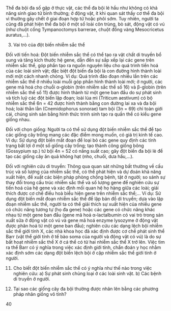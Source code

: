 Thể đa bội đa số gặp ở thực vật, các thể đa bội lẻ hầu như không có khả năng sinh giao tử bình thường; ở động vật, ít khi quan sát thấy cơ thể đa bội vì thường gây chết ở giai đoạn hợp tử hoặc phôi sớm. Tuy nhiên, người ta cũng đã phát hiện thể đa bội ở một số loài côn trùng, bò sát, động vật có vú (như chuột cống Tympanoctomys barrerae, chuột đồng vàng Mesocricetus auratus,...).

3. Vai trò của đột biến nhiễm sắc thể

Đối với tiến hoá: Đột biến nhiễm sắc thể có thể tạo ra vật chất di truyền bổ sung và tăng kích thước hệ gene, dẫn đến sự sắp xếp lại các gene trên nhiễm sắc thể, góp phần tạo ra nguồn nguyên liệu cho quá trình tiến hoá của các loài sinh vật; đặc biệt đột biến đa bội là con đường hình thành loài mới một cách nhanh chóng. Ví dụ: Quá trình đảo đoạn nhiều lần trên các nhiễm sắc thể ở nhiều loài muỗi góp phần hình thành loài mới; ở người, các gene mã hoá cho chuỗi α-globin (trên nhiễm sắc thể số 16) và β-globin (trên nhiễm sắc thể số 11) được hình thành từ một gene ban đầu do sự phát sinh và tích luỹ các đột biến lặp đoạn; loài lúa mì (Triticum aestivum) có bộ nhiễm sắc thể 6n = 42 được hình thành bằng con đường lai xa và đa bội hoá; loài thằn lằn (Cnemidophorus sonorae) tam bội (3n = 69) chỉ toàn giới cái, chúng sinh sản bằng hình thức trinh sinh tạo ra quần thể có kiểu gene giống nhau.

Đối với chọn giống: Người ta có thể sử dụng đột biến nhiễm sắc thể để tạo các giống cây trồng mang các đặc điểm mong muốn, có giá trị kinh tế cao. Ví dụ: Sử dụng đột biến mất đoạn để loại bỏ các gene quy định các tính trạng bất lợi ở một số giống cây trồng; tạo thành công giống bông (Gossypium sp.) tứ bội 4n = 52 có năng suất cao; gây đột biến đa bội lẻ để tạo các giống cây ăn quả không hạt (nho, chuối, dưa hấu,...).

Đối với nghiên cứu di truyền: Thông qua quan sát những bất thường về cấu trúc và số lượng của nhiễm sắc thể, có thể phát hiện và dự đoán khả năng xuất hiện, để xuất các biện pháp phòng chống bệnh, tật ở người; so sánh sự thay đổi trong cấu trúc nhiễm sắc thể và số lượng gene để nghiên cứu sự tiến hoá của hệ gene và xác định mối quan hệ họ hàng giữa các loài; giải thích được cơ chế điều hoà biểu hiện gene trên nhiễm sắc thể;... Ví dụ: Sử dụng đột biến mất đoạn nhiễm sắc thể để lập bản đồ di truyền; dựa vào lặp đoạn nhiễm sắc thể, người ta có thể giải thích sự xuất hiện của nhiều gene có chức năng tương tự (họ đa gene) hoặc các gene có chức năng khác nhau từ một gene ban đầu (gene mã hoá α-lactalbumin có vai trò trong sản xuất sữa ở động vật có vú và gene mã hoá enzyme lysozyme ở động vật được phân hoá từ một gene ban đầu); nghiên cứu các dạng lệch bội nhiễm sắc thể giới tính X, các nhà khoa học đã xác định được cơ chế phát sinh thể Barr (vật thể giới tính ở tế bào soma của người và động vật có vú) là do sự bất hoạt nhiễm sắc thể X ở cá thể có từ hai nhiễm sắc thể X trở lên. Việc tìm ra thể Barr có ý nghĩa trong việc xác định giới tính, chẩn đoán y học nhằm xác định sớm các dạng đột biến lệch bội ở cặp nhiễm sắc thể giới tính ở người.

11. Cho biết đột biến nhiễm sắc thể có ý nghĩa như thế nào trong việc nghiên cứu:
a) Sự phát sinh chủng loại ở các loài sinh vật.
b) Các bệnh di truyền ở người.

12. Tại sao các giống cây đa bội thường được nhân lên bằng các phương pháp nhân giống vô tính?

40